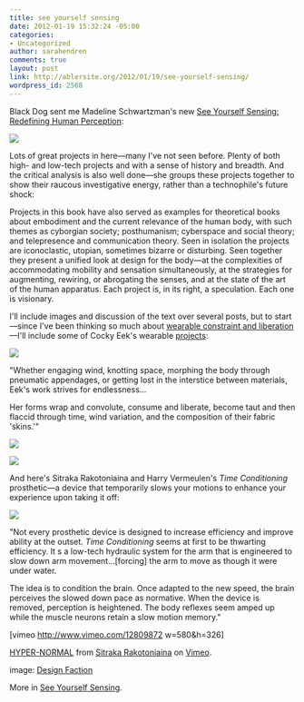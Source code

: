 ```yaml
---
title: see yourself sensing
date: 2012-01-19 15:32:24 -05:00
categories:
- Uncategorized
author: sarahendren
comments: true
layout: post
link: http://ablersite.org/2012/01/19/see-yourself-sensing/
wordpress_id: 2568
---
```


Black Dog sent me Madeline Schwartzman's new [See Yourself Sensing: Redefining Human Perception](http://blackdogonline.com/all-books/see-yourself-sensing.html):

[![](http://ablersite.files.wordpress.com/2012/01/see_yourself_sensing.jpg)](http://ablersite.files.wordpress.com/2012/01/see_yourself_sensing.jpg)

Lots of great projects in here—many I've not seen before. Plenty of both high- and low-tech projects and with a sense of history and breadth. And the critical analysis is also well done—she groups these projects together to show their raucous investigative energy, rather than a technophile's future shock:


Projects in this book have also served as examples for theoretical books about embodiment and the current relevance of the human body, with such themes as cyborgian society; posthumanism; cyberspace and social theory; and telepresence and communication theory. Seen in isolation the projects are iconoclastic, utopian, sometimes bizarre or disturbing. Seen together they present a unified look at design for the body—at the complexities of accommodating mobility and sensation simultaneously, at the strategies for augmenting, rewiring, or abrogating the senses, and at the state of the art of the human apparatus. Each project is, in its right, a speculation. Each one is visionary.


I'll include images and discussion of the text over several posts, but to start—since I've been thinking so much about [wearable constraint and liberation](http://www.ablersite.org/2012/01/unknown-armature-body-socks/)—I'll include some of Cocky Eek's wearable [projects](http://cockyeek.com/):

[![](http://ablersite.files.wordpress.com/2012/01/31_winddress.jpg)](http://ablersite.files.wordpress.com/2012/01/31_winddress.jpg)


"Whether engaging wind, knotting space, morphing the body through pneumatic appendages, or getting lost in the interstice between materials, Eek's work strives for endlessness...




Her forms wrap and convolute, consume and liberate, become taut and then flaccid through time, wind variation, and the composition of their fabric 'skins.'"


[![](http://ablersite.files.wordpress.com/2012/01/31_windddresss.jpg)](http://ablersite.files.wordpress.com/2012/01/31_windddresss.jpg)

[![](http://ablersite.files.wordpress.com/2012/01/28_2009-ice-sculpture-03.jpg)](http://ablersite.files.wordpress.com/2012/01/28_2009-ice-sculpture-03.jpg)

And here's Sitraka Rakotoniaina and Harry Vermeulen's _Time Conditioning_ prosthetic—a device that temporarily slows your motions to enhance your experience upon taking it off:

[![](http://ablersite.files.wordpress.com/2012/01/sitraka_arm_1.jpg)](http://ablersite.files.wordpress.com/2012/01/sitraka_arm_1.jpg)


"Not every prosthetic device is designed to increase efficiency and improve ability at the outset. _Time Conditioning_ seems at first to be thwarting efficiency. It s a low-tech hydraulic system for the arm that is engineered to slow down arm movement...[forcing] the arm to move as though it were under water.




The idea is to condition the brain. Once adapted to the new speed, the brain perceives the slowed down pace as normative. When the device is removed, perception is heightened. The body reflexes seem amped up while the muscle neurons retain a slow motion memory."


[vimeo http://www.vimeo.com/12809872 w=580&h=326]

[HYPER-NORMAL](http://vimeo.com/12809872) from [Sitraka Rakotoniaina](http://vimeo.com/user1700663) on [Vimeo](http://vimeo.com).

image: [Design Faction](http://www.yatzer.com/Design-Faction)

More in [See Yourself Sensing](http://www.amazon.com/See-Yourself-Sensing-Redefining-Perception/dp/1907317295/ref=sr_1_1?ie=UTF8&qid=1327004921&sr=8-1).
